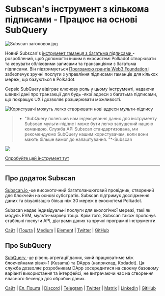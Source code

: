 # Subscan's інструмент з кількома підписами - Працює на основі SubQuery

![Subscan заголовок.jpg](https://cdn-images-1.medium.com/max/1600/1*Xs3mJrvClJq3qBzWU48fjg.jpeg)

Новий Subscan's [ інструмент гаманця з багатьма підписами ](https://medium.com/r/?url=https%3A%2F%2Fmultisig.subscan.io%2F) - розроблений, щоб допомогти іншим в екосистемі Polkadot створювати та керувати обліковими записами та транзакціями з багатьма підписами. Він підтримується [ Програмою грантів Web3 Foundation ](https://github.com/w3f/Grants-Program/blob/master/applications/multisignature_management_tool.md) і забезпечує зручні послуги з управління підписами гаманців для кількох мереж, що базуються в Polkadot.

Сервіс SubQuery відіграє ключову роль у цьому інструменті, надаючи швидкі дані про транзакції для будь -якої адреси з багатьма підписами, що покращує UX і дозволяє розширювати можливості.

![Користувачі можуть легко створювати нові адреси мульти-підпису](https://cdn-images-1.medium.com/max/1600/1*e4AALzw8xzERhzBJgPUktQ.png)

> * "SubQuery полегшив нам індексування даних для інструменту Subscan мульти-підпис і може бути легко запущений нашою командою. Служба API Subscan стандартизована, ми рекомендуємо SubQuery нашим користувачам, коли вони мають більше вимог до налаштування. "*-Subscan

![](https://cdn-images-1.medium.com/max/1600/1*Hy-1IxJ3ZNQX7qC38H19Bg.png)

[Спробуйте цей інструмент тут](https://medium.com/r/?url=https%3A%2F%2Fmultisig.subscan.io%2F)

---

## Про додаток Subscan

[ Subscan.io ](https://www.subscan.io/)-це високоточний багатоланцюговий провідник, створений для блокчейн на основі субстратів. Subscan підтримує дослідження даних та візуалізацію більш ніж 30 мереж в екосистемі Polkadot.

Subscan надає індивідуальні послуги для екологічної мережі, такі як модуль EVM, мульти-маркер тощо. Крім того, Subscan також пропонує стабільні послуги API, діаграми даних та зручні програмні інструменти.

[Сайт](https://www.subscan.io/) | [Пошта](mailto:hello@subscan.io) | [Medium](https://medium.com/subscan) | [Element](https://riot.im/app/#/room/!uaYUrKBueiKUurHliJ:matrix.org) | [Twitter](https://twitter.com/subscan_io/) | [GitHub](https://github.com/itering/subscan-essentials)

## Про SubQuery

[ SubQuery ](https://subquery.network/)-це рівень агрегації даних, який працюватиме між блокчейнами рівня-1 (Kusama) та DApps (наприклад, Kodadot). Ця служба дозволяє розробникам DApp зосередитися на своєму базовому варіанті використання та інтерфейсі, не витрачаючи час на створення власного бекенда для обробки даних.

[Сайт](https://subquery.network/) | [Eл. Пошта](mailto:hello@subquery.network) | [Discord](https://discord.com/invite/78zg8aBSMG) | [Telegram](https://t.me/subquerynetwork) | [Twitter](https://twitter.com/subquerynetwork) | [Matrix](https://matrix.to/#/#subquery:matrix.org) | [LinkedIn](https://www.linkedin.com/company/subquery) | [GitHub](https://github.com/subquery)
